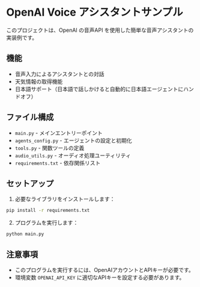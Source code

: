 # OpenAI Voice アシスタントサンプル

このプロジェクトは、OpenAI の音声API を使用した簡単な音声アシスタントの実装例です。

## 機能

- 音声入力によるアシスタントとの対話
- 天気情報の取得機能
- 日本語サポート（日本語で話しかけると自動的に日本語エージェントにハンドオフ）

## ファイル構成

- `main.py` - メインエントリーポイント
- `agents_config.py` - エージェントの設定と初期化
- `tools.py` - 関数ツールの定義
- `audio_utils.py` - オーディオ処理ユーティリティ
- `requirements.txt` - 依存関係リスト

## セットアップ

1. 必要なライブラリをインストールします：

```bash
pip install -r requirements.txt
```

2. プログラムを実行します：

```bash
python main.py
```

## 注意事項

- このプログラムを実行するには、OpenAIアカウントとAPIキーが必要です。
- 環境変数 `OPENAI_API_KEY` に適切なAPIキーを設定する必要があります。
